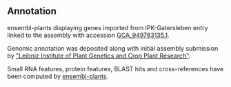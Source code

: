 **Annotation**
----------

ensembl-plants displaying genes imported from IPK-Gatersleben entry linked to the assembly with accession [GCA\_949783135.1](http://www.ebi.ac.uk/ena/data/view/GCA_949783135.1).

Genomic annotation was deposited along with initial assembly submission by ["Leibniz Institute of Plant Genetics and Crop Plant Research"](https://www.ipk-gatersleben.de/en/).

Small RNA features, protein features, BLAST hits and cross-references have been
computed by [ensembl-plants](https://plants.ensembl.org/info/genome/annotation/index.html).
